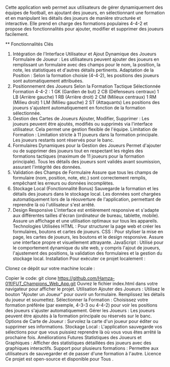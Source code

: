 Cette application web permet aux utilisateurs de gérer dynamiquement des équipes de football, en ajoutant des joueurs, en sélectionnant une formation et en manipulant les détails des joueurs de manière structurée et interactive. Elle prend en charge des formations populaires 4-4-2 et propose des fonctionnalités pour ajouter, modifier et supprimer des joueurs facilement.

** Fonctionnalités Clés

1. Intégration de l'Interface Utilisateur et Ajout Dynamique des Joueurs
Formulaire de Joueur : Les utilisateurs peuvent ajouter des joueurs en remplissant un formulaire avec des champs pour le nom, la position, la note, les statistiques et d'autres détails pertinents.
Adaptation de la Position : Selon la formation choisie (4-4-2), les positions des joueurs sont automatiquement attribuées.
2. Positionnement des Joueurs Selon la Formation Tactique Sélectionnée
Formation 4-4-2 :
1 GK (Gardien de but)
2 CB (Défenseurs centraux)
1 LB (Arrière gauche)
1 RB (Arrière droit)
2 CM (Milieux centraux)
1 RM (Milieu droit)
1 LM (Milieu gauche)
2 ST (Attaquants)
Les positions des joueurs s'ajustent automatiquement en fonction de la formation sélectionnée.
3. Gestion des Cartes de Joueurs
Ajouter, Modifier, Supprimer : Les joueurs peuvent être ajoutés, modifiés ou supprimés via l'interface utilisateur. Cela permet une gestion flexible de l'équipe.
Limitation de Formation : Limitation stricte à 11 joueurs dans la formation principale. Les joueurs restants sont réservés pour le banc.
4. Formulaires Dynamiques pour la Gestion des Joueurs
Permet d'ajouter ou de supprimer des joueurs tout en respectant les règles des formations tactiques (maximum de 11 joueurs pour la formation principale).
Tous les détails des joueurs sont validés avant soumission, assurant l'intégrité des données.
5. Validation des Champs de Formulaire
Assure que tous les champs de formulaire (nom, position, note, etc.) sont correctement remplis, empêchant les erreurs ou données incomplètes.
6. Stockage Local (Fonctionnalité Bonus)
Sauvegarde la formation et les détails des joueurs dans le stockage local.
Les données sont chargées automatiquement lors de la réouverture de l'application, permettant de reprendre là où l'utilisateur s'est arrêté.
7. Design Responsive
L'interface est entièrement responsive et s'adapte aux différentes tailles d'écran (ordinateur de bureau, tablette, mobile).
Assure un affichage et une utilisation optimaux sur tous les appareils.
Technologies Utilisées
HTML : Pour structurer la page web et créer les formulaires, boutons et cartes de joueurs.
CSS : Pour styliser la mise en page, les cartes de joueurs, les boutons et le design responsive. Assure une interface propre et visuellement attrayante.
JavaScript : Utilisé pour le comportement dynamique du site web, y compris l'ajout de joueurs, l'ajustement des positions, la validation des formulaires et la gestion du stockage local.
Installation
Pour exécuter ce projet localement :

Clonez ce dépôt sur votre machine locale :

Copier le code:
git clone https://github.com/Hamza-01f/FUT_Champions_Web_App.git
Ouvrez le fichier index.html dans votre navigateur pour afficher le projet.
Utilisation
Ajouter des Joueurs : Utilisez le bouton "Ajouter un Joueur" pour ouvrir un formulaire. Remplissez les détails du joueur et soumettez.
Sélectionner la Formation : Choisissez votre formation préférée (par exemple, 4-3-3 ou 4-4-2) pour voir les positions des joueurs s'ajuster automatiquement.
Gérer les Joueurs : Les joueurs peuvent être ajoutés à la formation principale ou réservés sur le banc.
Options de Carte de Joueur : Survolez la carte d'un joueur pour éditer ou supprimer ses informations.
Stockage Local : L'application sauvegarde vos sélections pour que vous puissiez reprendre là où vous vous êtes arrêté la prochaine fois.
Améliorations Futures
Statistiques des Joueurs et Graphiques : Afficher des statistiques détaillées des joueurs avec des graphiques interactifs.
Support pour plusieurs formations : Permettre aux utilisateurs de sauvegarder et de passer d'une formation à l'autre.
Licence
Ce projet est open-source et disponible pour Tous .
